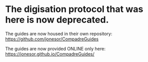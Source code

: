 The digisation protocol that was here is now deprecated. 
===============================================

The guides are now housed in their own repository: https://github.com/jonesor/CompadreGuides

The guides are now provided ONLINE only here: https://jonesor.github.io/CompadreGuides/
